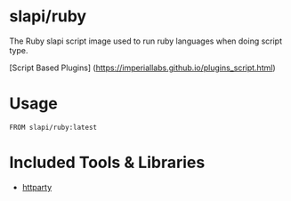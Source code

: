 # slapi/ruby

The Ruby slapi script image used to run ruby languages when doing script type.

[Script Based Plugins] (<https://imperiallabs.github.io/plugins_script.html>)

# Usage

```
FROM slapi/ruby:latest
```

# Included Tools & Libraries

- [httparty](http://johnnunemaker.com/httparty/)
